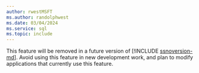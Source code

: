 ```yaml
---
author: rwestMSFT
ms.author: randolphwest
ms.date: 03/04/2024
ms.service: sql
ms.topic: include
---
```

This feature will be removed in a future version of [!INCLUDE [ssnoversion-md](ssnoversion-md.md)]. Avoid using this feature in new development work, and plan to modify applications that currently use this feature. 